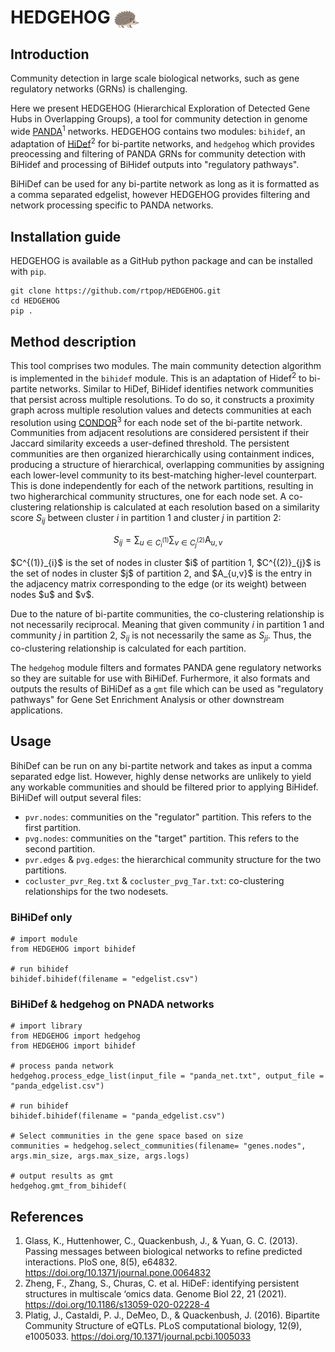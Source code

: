# HEDGEHOG <img src="logo/HEDGEHOG.png" style="height: 1em; vertical-align: middle;">

## Introduction
Community detection in large scale biological networks, such as gene regulatory networks (GRNs) is challenging.

Here we present HEDGEHOG (Hierarchical Exploration of Detected Gene Hubs in Overlapping Groups), a tool for community detection in genome wide [PANDA](https://netzoo.github.io/zooanimals/panda/panda/)<sup>1</sup> networks. HEDGEHOG contains two modules: ``bihidef``, an adaptation of [HiDef](https://github.com/fanzheng10/HiDeF)<sup>2</sup> for bi-partite networks, and ``hedgehog`` which provides preocessing and filtering of PANDA GRNs for community detection with BiHidef and processing of BiHidef outputs into "regulatory pathways". 

BiHiDef can be used for any bi-partite network as long as it is formatted as a comma separated edgelist, however HEDGEHOG provides filtering and network processing specific to PANDA networks.

## Installation guide
HEDGEHOG is available as a GitHub python package and can be installed with ``pip``.

```
git clone https://github.com/rtpop/HEDGEHOG.git
cd HEDGEHOG
pip .
```

## Method description
This tool comprises two modules. The main community detection algorithm is implemented in the ``bihidef`` module. This is an adaptation of Hidef<sup>2</sup> to bi-partite networks. Similar to HiDef, BiHidef identifies network communities that persist across multiple resolutions. To do so, it constructs a proximity graph across multiple resolution values and detects communities at each resolution using [CONDOR](https://netzoo.github.io/zooanimals/comm/condor/)<sup>3</sup> for each node set of the bi-partite network. Communities from adjacent resolutions are considered persistent if their Jaccard similarity exceeds a user-defined threshold. The persistent communities are then organized hierarchically using containment indices, producing a structure of hierarchical, overlapping communities by assigning each lower-level community to its best-matching higher-level counterpart. This is done independently for each of the network partitions, resulting in two higherarchical community structures, one for each node set. A co-clustering relationship is calculated at each resolution based on a similarity score $S_{ij}$ between cluster _i_ in partition 1 and cluster _j_ in partition 2:

```math
S_{ij} = \sum_{u \in C^{(1)}_i} \sum_{v \in C^{(2)}_j} \mathrm{A}_{u,v}
```
<p>$C^{(1)}_{i}$ is the set of nodes in cluster $i$ of partition 1, $C^{(2)}_{j}$ is the set of nodes in cluster $j$ of partition 2, and $A_{u,v}$ is the entry in the adjacency matrix corresponding to the edge (or its weight) between nodes $u$ and $v$.

Due to the nature of bi-partite communities, the co-clustering relationship is not necessarily reciprocal. Meaning that given community $i$ in partition 1 and community $j$ in partition 2, $S_{ij}$ is not necessarily the same as $S_{ji}$. Thus, the co-clustering relationship is calculated for each partition.</p>

The ``hedgehog`` module filters and formates PANDA gene regulatory networks so they are suitable for use with BiHiDef. Furhermore, it also formats and outputs the results of BiHiDef as a ``gmt`` file which can be used as "regulatory pathways" for Gene Set Enrichment Analysis or other downstream applications. 

## Usage

BihiDef can be run on any bi-partite network and takes as input a comma separated edge list. However, highly dense networks are unlikely to yield any workable communities and should be filtered prior to applying BiHidef. BiHiDef will output several files:

* ``pvr.nodes``: communities on the "regulator" partition. This refers to the first partition.
* ``pvg.nodes``: communities on the "target" partition. This refers to the second partition.
* ``pvr.edges`` & ``pvg.edges``: the hierarchical community structure for the two partitions.
* ``cocluster_pvr_Reg.txt`` & ``cocluster_pvg_Tar.txt``: co-clustering relationships for the two nodesets.

### BiHiDef only

```
# import module
from HEDGEHOG import bihidef

# run bihidef
bihidef.bihidef(filename = "edgelist.csv")
```

### BiHiDef & hedgehog on PNADA networks

```
# import library 
from HEDGEHOG import hedgehog
from HEDGEHOG import bihidef

# process panda network
hedgehog.process_edge_list(input_file = "panda_net.txt", output_file = "panda_edgelist.csv")

# run bihidef
bihidef.bihidef(filename = "panda_edgelist.csv")

# Select communities in the gene space based on size
communities = hedgehog.select_communities(filename= "genes.nodes", args.min_size, args.max_size, args.logs)

# output results as gmt
hedgehog.gmt_from_bihidef(
```

## References
1. Glass, K., Huttenhower, C., Quackenbush, J., & Yuan, G. C. (2013). Passing messages between biological networks to refine predicted interactions. PloS one, 8(5), e64832. https://doi.org/10.1371/journal.pone.0064832
2. Zheng, F., Zhang, S., Churas, C. et al. HiDeF: identifying persistent structures in multiscale ‘omics data. Genome Biol 22, 21 (2021). https://doi.org/10.1186/s13059-020-02228-4
3. Platig, J., Castaldi, P. J., DeMeo, D., & Quackenbush, J. (2016). Bipartite Community Structure of eQTLs. PLoS computational biology, 12(9), e1005033. https://doi.org/10.1371/journal.pcbi.1005033
